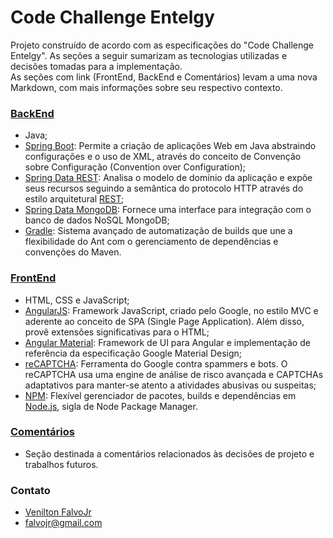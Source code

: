 # Code Challenge Entelgy #

Projeto construído de acordo com as especificações do "Code Challenge Entelgy". As seções a seguir sumarizam as tecnologias utilizadas e decisões tomadas para a implementação.  
As seções com link (FrontEnd, BackEnd e Comentários) levam a uma nova Markdown, com mais informações sobre seu respectivo contexto.

### [BackEnd](backend) ###

* Java;
* [Spring Boot](https://github.com/spring-projects/spring-boot): Permite a criação de aplicações Web em Java abstraindo configurações e o uso de XML, através do conceito de Convenção sobre Configuração (Convention over Configuration);
* [Spring Data REST](https://github.com/spring-projects/spring-data-rest): Analisa o modelo de domínio da aplicação e expõe seus recursos seguindo a semântica do protocolo HTTP através do estilo arquitetural [REST](https://www.ics.uci.edu/~fielding/pubs/dissertation/top.htm);
* [Spring Data MongoDB](https://github.com/spring-projects/spring-data-mongodb): Fornece uma interface para integração com o banco de dados NoSQL MongoDB;
* [Gradle](https://github.com/gradle/gradle): Sistema avançado de automatização de builds que une a flexibilidade do Ant com o gerenciamento de dependências e convenções do Maven.

### [FrontEnd](frontend) ###

* HTML, CSS e JavaScript;
* [AngularJS](https://github.com/angular/angular.js): Framework JavaScript, criado pelo Google, no estilo MVC e aderente ao conceito de SPA (Single Page Application). Além disso, provê extensões significativas para o HTML;
* [Angular Material](https://github.com/angular/material): Framework de UI para Angular e implementação de referência da especificação Google Material Design;
* [reCAPTCHA](https://www.google.com/recaptcha): Ferramenta do Google contra spammers e bots. O reCAPTCHA usa uma engine de análise de risco avançada e CAPTCHAs adaptativos para manter-se atento a atividades abusivas ou suspeitas;
* [NPM](https://github.com/npm/npm): Flexível gerenciador de pacotes, builds e dependências em [Node.js](https://github.com/nodejs/node), sigla de Node Package Manager.

### [Comentários](COMMENTS.md) ###

* Seção destinada a comentários relacionados às decisões de projeto e trabalhos futuros.

### Contato ###

* [Venilton FalvoJr](https://br.linkedin.com/in/falvojr)
* [falvojr@gmail.com](mailto:falvojr@gmail.com)